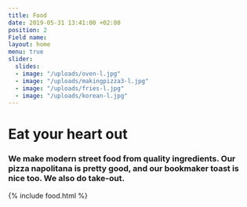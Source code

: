 ```yaml
---
title: Food
date: 2019-05-31 13:41:00 +02:00
position: 2
Field name: 
layout: home
menu: true
slider:
  slides:
  - image: "/uploads/oven-l.jpg"
  - image: "/uploads/makingpizza3-l.jpg"
  - image: "/uploads/fries-l.jpg"
  - image: "/uploads/korean-l.jpg"
---
```


# Eat your heart out

### We make modern street food from quality ingredients. Our pizza napolitana is pretty good, and our bookmaker toast is nice too. We also do take-out.

{% include food.html %}
